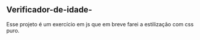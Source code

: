 ## Verificador-de-idade-

Esse projeto é um exercício em js que em breve farei a estilização com css puro. 
